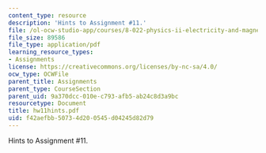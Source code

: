 ```yaml
---
content_type: resource
description: 'Hints to Assignment #11.'
file: /ol-ocw-studio-app/courses/8-022-physics-ii-electricity-and-magnetism-fall-2002/f42aefbb50734d200545d04245d82d79_hw11hints.pdf
file_size: 89586
file_type: application/pdf
learning_resource_types:
- Assignments
license: https://creativecommons.org/licenses/by-nc-sa/4.0/
ocw_type: OCWFile
parent_title: Assignments
parent_type: CourseSection
parent_uid: 9a370dcc-010e-c793-afb5-ab24c8d3a9bc
resourcetype: Document
title: hw11hints.pdf
uid: f42aefbb-5073-4d20-0545-d04245d82d79
---
```

Hints to Assignment #11.